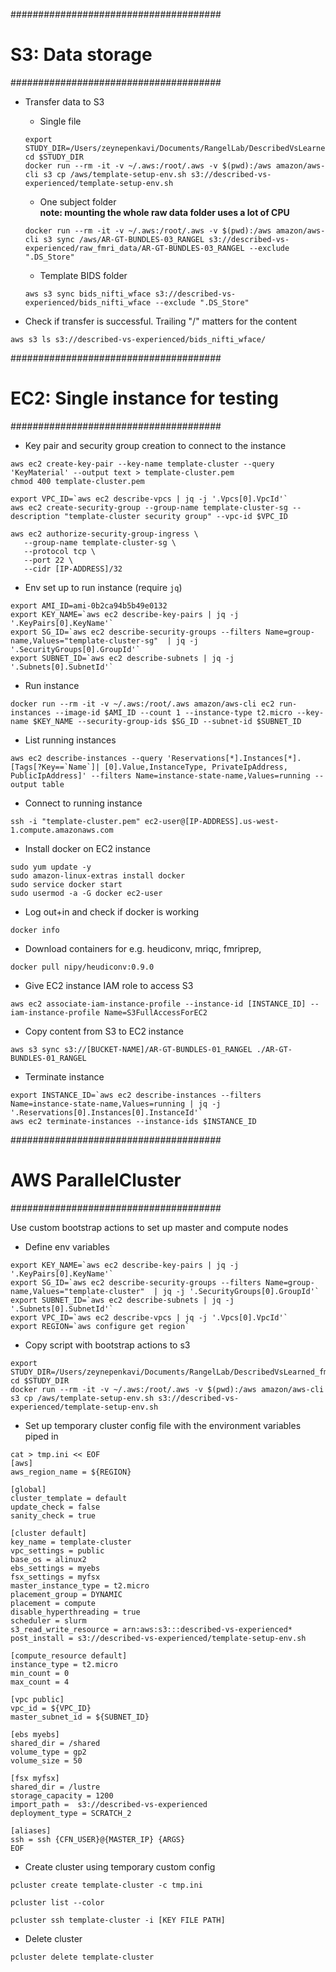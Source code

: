 
######################################
# S3: Data storage
######################################
- Transfer data to S3
  - Single file
  ```
  export STUDY_DIR=/Users/zeynepenkavi/Documents/RangelLab/DescribedVsLearned_fmri/preproc/00_aws
  cd $STUDY_DIR
  docker run --rm -it -v ~/.aws:/root/.aws -v $(pwd):/aws amazon/aws-cli s3 cp /aws/template-setup-env.sh s3://described-vs-experienced/template-setup-env.sh
  ```

  - One subject folder  
  **note: mounting the whole raw data folder uses a lot of CPU**
  ```
  docker run --rm -it -v ~/.aws:/root/.aws -v $(pwd):/aws amazon/aws-cli s3 sync /aws/AR-GT-BUNDLES-03_RANGEL s3://described-vs-experienced/raw_fmri_data/AR-GT-BUNDLES-03_RANGEL --exclude ".DS_Store"
  ```

  - Template BIDS folder
  ```
  aws s3 sync bids_nifti_wface s3://described-vs-experienced/bids_nifti_wface --exclude ".DS_Store"
  ```

- Check if transfer is successful. Trailing "/" matters for the content
```
aws s3 ls s3://described-vs-experienced/bids_nifti_wface/
```

######################################
# EC2: Single instance for testing
######################################
- Key pair and security group creation to connect to the instance
```
aws ec2 create-key-pair --key-name template-cluster --query 'KeyMaterial' --output text > template-cluster.pem
chmod 400 template-cluster.pem

export VPC_ID=`aws ec2 describe-vpcs | jq -j '.Vpcs[0].VpcId'`
aws ec2 create-security-group --group-name template-cluster-sg --description "template-cluster security group" --vpc-id $VPC_ID

aws ec2 authorize-security-group-ingress \
   --group-name template-cluster-sg \
   --protocol tcp \
   --port 22 \
   --cidr [IP-ADDRESS]/32
```

- Env set up to run instance (require `jq`)
```
export AMI_ID=ami-0b2ca94b5b49e0132
export KEY_NAME=`aws ec2 describe-key-pairs | jq -j '.KeyPairs[0].KeyName'`
export SG_ID=`aws ec2 describe-security-groups --filters Name=group-name,Values="template-cluster-sg"  | jq -j '.SecurityGroups[0].GroupId'`
export SUBNET_ID=`aws ec2 describe-subnets | jq -j '.Subnets[0].SubnetId'`
```

- Run instance
```
docker run --rm -it -v ~/.aws:/root/.aws amazon/aws-cli ec2 run-instances --image-id $AMI_ID --count 1 --instance-type t2.micro --key-name $KEY_NAME --security-group-ids $SG_ID --subnet-id $SUBNET_ID
```

- List running instances
```
aws ec2 describe-instances --query 'Reservations[*].Instances[*].[Tags[?Key==`Name`]| [0].Value,InstanceType, PrivateIpAddress, PublicIpAddress]' --filters Name=instance-state-name,Values=running --output table
```

- Connect to running instance
```
ssh -i "template-cluster.pem" ec2-user@[IP-ADDRESS].us-west-1.compute.amazonaws.com
```

- Install docker on EC2 instance
```
sudo yum update -y
sudo amazon-linux-extras install docker
sudo service docker start
sudo usermod -a -G docker ec2-user
```

- Log out+in and check if docker is working
```
docker info
```

- Download containers for e.g. heudiconv, mriqc, fmriprep,
```
docker pull nipy/heudiconv:0.9.0
```

- Give EC2 instance IAM role to access S3
```
aws ec2 associate-iam-instance-profile --instance-id [INSTANCE_ID] --iam-instance-profile Name=S3FullAccessForEC2
```

- Copy content from S3 to EC2 instance
```
aws s3 sync s3://[BUCKET-NAME]/AR-GT-BUNDLES-01_RANGEL ./AR-GT-BUNDLES-01_RANGEL
```

- Terminate instance
```
export INSTANCE_ID=`aws ec2 describe-instances --filters Name=instance-state-name,Values=running | jq -j '.Reservations[0].Instances[0].InstanceId'`
aws ec2 terminate-instances --instance-ids $INSTANCE_ID
```

######################################
# AWS ParallelCluster
######################################

Use custom bootstrap actions to set up master and compute nodes

- Define env variables
```
export KEY_NAME=`aws ec2 describe-key-pairs | jq -j '.KeyPairs[0].KeyName'`
export SG_ID=`aws ec2 describe-security-groups --filters Name=group-name,Values="template-cluster"  | jq -j '.SecurityGroups[0].GroupId'`
export SUBNET_ID=`aws ec2 describe-subnets | jq -j '.Subnets[0].SubnetId'`
export VPC_ID=`aws ec2 describe-vpcs | jq -j '.Vpcs[0].VpcId'`
export REGION=`aws configure get region`
```

- Copy script with bootstrap actions to s3
```
export STUDY_DIR=/Users/zeynepenkavi/Documents/RangelLab/DescribedVsLearned_fmri/preproc/00_aws
cd $STUDY_DIR
docker run --rm -it -v ~/.aws:/root/.aws -v $(pwd):/aws amazon/aws-cli s3 cp /aws/template-setup-env.sh s3://described-vs-experienced/template-setup-env.sh
```
- Set up temporary cluster config file with the environment variables piped in
```
cat > tmp.ini << EOF
[aws]
aws_region_name = ${REGION}

[global]
cluster_template = default
update_check = false
sanity_check = true

[cluster default]
key_name = template-cluster
vpc_settings = public
base_os = alinux2
ebs_settings = myebs
fsx_settings = myfsx
master_instance_type = t2.micro
placement_group = DYNAMIC
placement = compute
disable_hyperthreading = true
scheduler = slurm
s3_read_write_resource = arn:aws:s3:::described-vs-experienced*
post_install = s3://described-vs-experienced/template-setup-env.sh

[compute_resource default]
instance_type = t2.micro
min_count = 0
max_count = 4

[vpc public]
vpc_id = ${VPC_ID}
master_subnet_id = ${SUBNET_ID}

[ebs myebs]
shared_dir = /shared
volume_type = gp2
volume_size = 50

[fsx myfsx]
shared_dir = /lustre
storage_capacity = 1200
import_path =  s3://described-vs-experienced
deployment_type = SCRATCH_2

[aliases]
ssh = ssh {CFN_USER}@{MASTER_IP} {ARGS}
EOF
```
- Create cluster using temporary custom config
```
pcluster create template-cluster -c tmp.ini

pcluster list --color

pcluster ssh template-cluster -i [KEY FILE PATH]
```

- Delete cluster
```
pcluster delete template-cluster
```
